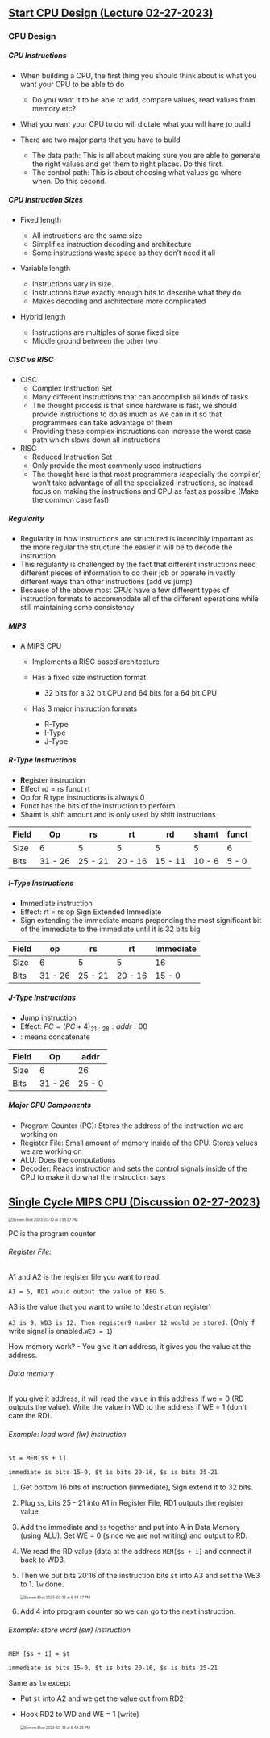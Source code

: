 ## [Start CPU Design (Lecture 02-27-2023)](https://video.ucdavis.edu/media/ECS154ALecture02-27-2023/1_iiui8sgy)

### CPU Design

##### CPU Instructions

- When building a CPU, the first thing you should think about is what you want your CPU to be able to do

  - Do you want it to be able to add, compare values, read values from memory etc?

- What you want your CPU to do will dictate what you will have to build

- There are two major parts that you have to build

  - The data path: This is all about making sure you are able to generate the right values and get them to right places. Do this first.
  - The control path: This is about choosing what values go where when. Do this second.

  

##### CPU Instruction Sizes

- Fixed length

  - All instructions are the same size
  - Simplifies instruction decoding and architecture
  - Some instructions waste space as they don’t need it all

- Variable length

  - Instructions vary in size. 
  - Instructions have exactly enough bits to describe what they do
  - Makes decoding and architecture more complicated

- Hybrid length

  - Instructions are multiples of some fixed size
  - Middle ground between the other two

  

##### CISC vs RISC

- CISC
  - Complex Instruction Set
  - Many different instructions that can accomplish all kinds of tasks
  - The thought process is that since hardware is fast, we should provide instructions to do as much as we can in it so that programmers can take advantage of them
  - Providing these complex instructions can increase the worst case path which slows down all instructions
- RISC
  - Reduced Instruction Set
  - Only provide the most commonly used instructions
  - The thought here is that most programmers (especially the compiler) won’t take advantage of all the specialized instructions, so instead focus on making the instructions and CPU as fast as possible (Make the common case fast)



##### Regularity

- Regularity in how instructions are structured is incredibly important as the more regular the structure the easier it will be to decode the instruction
- This regularity is challenged by the fact that different instructions need different pieces of information to do their job or operate in vastly different ways than other instructions (add vs jump)
- Because of the above most CPUs have a few different types of instruction formats to accommodate all of the different operations while still maintaining some consistency



##### MIPS

- A MIPS CPU 

  - Implements a RISC based architecture

  - Has a fixed size instruction format

    - 32 bits for a 32 bit CPU and 64 bits for a 64 bit CPU

  - Has 3 major instruction formats 

    - R-Type
    - I-Type
    - J-Type

    

##### R-Type Instructions

- **R**egister instruction
- Effect rd = rs funct rt
- Op for R type instructions is always 0
- Funct has the bits of the instruction to perform
- Shamt is shift amount and is only used by shift instructions

| Field | Op      | rs      | rt      | rd      | shamt  | funct |
| ----- | ------- | ------- | ------- | ------- | ------ | ----- |
| Size  | 6       | 5       | 5       | 5       | 5      | 6     |
| Bits  | 31 - 26 | 25 - 21 | 20 - 16 | 15 - 11 | 10 - 6 | 5 - 0 |



##### I-Type Instructions

- **I**mmediate instruction
- Effect: rt = rs op Sign Extended Immediate
- Sign extending the immediate means prepending the most significant bit of the immediate to the immediate until it is 32 bits big

| Field | op      | rs      | rt      | Immediate |
| ----- | ------- | ------- | ------- | --------- |
| Size  | 6       | 5       | 5       | 16        |
| Bits  | 31 - 26 | 25 - 21 | 20 - 16 | 15 - 0    |



##### J-Type Instructions

- **J**ump instruction
- Effect: $PC = (PC+4)_{31:28}:addr:00$
- : means concatenate

| Field | Op      | addr   |
| ----- | ------- | ------ |
| Size  | 6       | 26     |
| Bits  | 31 - 26 | 25 - 0 |



##### Major CPU Components

- Program Counter (PC): Stores the address of the instruction we are working on
- Register File: Small amount of memory inside of the CPU. Stores values we are working on
- ALU: Does the computations
- Decoder: Reads instruction and sets the control signals inside of the CPU to make it do what the instruction says

 

## [Single Cycle MIPS CPU (Discussion 02-27-2023)](https://video.ucdavis.edu/media/ECS154ADiscussion02-27-2023/1_aw4eaozj)

<img src="CPU-Design.assets/Screen Shot 2023-03-10 at 3.55.07 PM.png" alt="Screen Shot 2023-03-10 at 3.55.07 PM" style="zoom:50%;" />

PC is the program counter

###### Register File:

A1 and A2 is the register file you want to read.

`A1 = 5, RD1 would output the value of REG 5.`

A3 is the value that you want to write to (destination register)

`A3 is 9, WD3 is 12. Then register9 number 12 would be stored.` (Only if write signal is enabled.`WE3 = 1`)

How memory work? - You give it an address, it gives you the value at the address.

###### Data memory

If you give it address, it will read the value in this address if we = 0 (RD outputs the value). Write the value in WD to the address if WE = 1 (don't care the RD).

###### Example: load word (lw) instruction

`$t = MEM[$s + i]`

`immediate is bits 15-0, $t is bits 20-16, $s is bits 25-21`

1. Get bottom 16 bits of instruction (immediate), Sign extend it to 32 bits.

2. Plug `$s`, bits 25 - 21 into A1 in Register File, RD1 outputs the register value.

3. Add the immediate and `$s` together and put into A in Data Memory (using ALU). Set WE = 0 (since we are not writing) and output to RD.

4. We read the RD value (data at the address `MEM[$s + i]` and connect it back to WD3. 

5. Then we put bits 20:16 of the instruction bits `$t` into A3 and set the WE3 to 1. `lw` done.

   <img src="CPU-Design.assets/Screen Shot 2023-03-13 at 6.44.47 PM.png" alt="Screen Shot 2023-03-13 at 6.44.47 PM" style="zoom:50%;" />

6. Add 4 into program counter so we can go to the next instruction.

###### Example: store word (sw) instruction

`MEM [$s + i] = $t`

`immediate is bits 15-0, $t is bits 20-16, $s is bits 25-21`

Same as `lw` except

- Put `$t` into A2 and we get the value out from RD2

- Hook RD2 to WD and WE = 1 (write)

  <img src="CPU-Design.assets/Screen Shot 2023-03-13 at 6.43.25 PM.png" alt="Screen Shot 2023-03-13 at 6.43.25 PM" style="zoom:50%;" />

  

 
